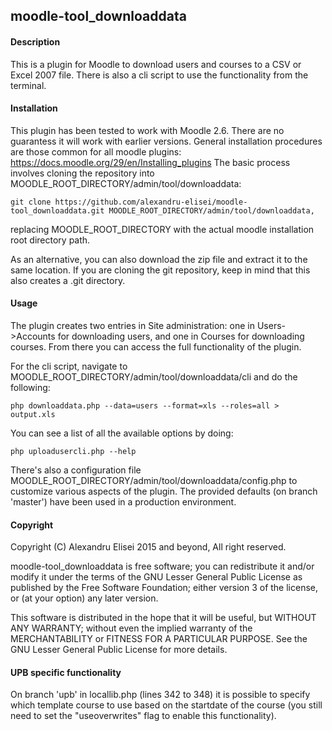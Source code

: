 ## moodle-tool_downloaddata

#### Description
This is a plugin for Moodle to download users and courses to a CSV or Excel 2007 file. There is also a cli script to use the functionality from the terminal.

#### Installation
This plugin has been tested to work with Moodle 2.6. There are no guarantess it will work with earlier versions.
General installation procedures are those common for all moodle plugins: https://docs.moodle.org/29/en/Installing_plugins
The basic process involves cloning the repository into MOODLE_ROOT_DIRECTORY/admin/tool/downloaddata:

    git clone https://github.com/alexandru-elisei/moodle-tool_downloaddata.git MOODLE_ROOT_DIRECTORY/admin/tool/downloaddata,

replacing MOODLE_ROOT_DIRECTORY with the actual moodle installation root directory path.

As an alternative, you can also download the zip file and extract it to the same location. If you are cloning the git repository, keep in mind that this also creates a .git directory.

#### Usage
The plugin creates two entries in Site administration: one in Users->Accounts for downloading users, and one in Courses for downloading courses. From there you can access the full functionality of the plugin.

For the cli script, navigate to MOODLE_ROOT_DIRECTORY/admin/tool/downloaddata/cli and do the following:

    php downloaddata.php --data=users --format=xls --roles=all > output.xls

You can see a list of all the available options by doing:

    php uploadusercli.php --help

There's also a configuration file MOODLE_ROOT_DIRECTORY/admin/tool/downloaddata/config.php to customize various aspects of the plugin. The provided defaults (on branch 'master') have been used in a production environment.

#### Copyright
Copyright (C) Alexandru Elisei 2015 and beyond, All right reserved.

moodle-tool_downloaddata is free software; you can redistribute it and/or modify it under the terms of the GNU Lesser General Public License as published by the Free Software Foundation; either version 3 of the license, or (at your option) any later version.

This software is distributed in the hope that it will be useful, but WITHOUT ANY WARRANTY; without even the implied warranty of the MERCHANTABILITY or FITNESS FOR A PARTICULAR PURPOSE. See the GNU Lesser General Public License for more details.

#### UPB specific functionality
On branch 'upb' in locallib.php (lines 342 to 348) it is possible to specify which template course to use based on the startdate of the course (you still need to set the "useoverwrites" flag to enable this functionality).
